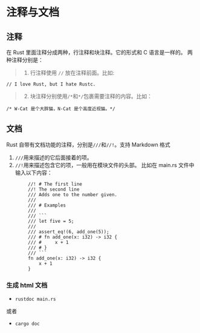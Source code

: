 # 注释与文档

## 注释
在 Rust 里面注释分成两种，行注释和块注释。它的形式和 C 语言是一样的。
两种注释分别是：
> 1. 行注释使用 `//` 放在注释前面。比如:

```
// I love Rust, but I hate Rustc.
```

> 2. 块注释分别使用`/*`和`*/`包裹需要注释的内容。比如：

```
/* W-Cat 是个大胖猫，N-Cat 是个高度近视猫。*/
```

## 文档
Rust 自带有文档功能的注释，分别是`///`和`//!`。支持 Markdown 格式
1. `///`用来描述的它后面接着的项。
2. `//!`用来描述包含它的项，一般用在模块文件的头部。
比如在 main.rs 文件中输入以下内容：

```
        //! # The first line
        //! The second line
        /// Adds one to the number given.
        ///
        /// # Examples
        ///
        /// ```
        /// let five = 5;
        ///
        /// assert_eq!(6, add_one(5));
        /// # fn add_one(x: i32) -> i32 {
        /// #     x + 1
        /// # }
        /// ```
        fn add_one(x: i32) -> i32 {
            x + 1
        }
```    

### 生成 html 文档
* `rustdoc main.rs`

或者

* `cargo doc`
